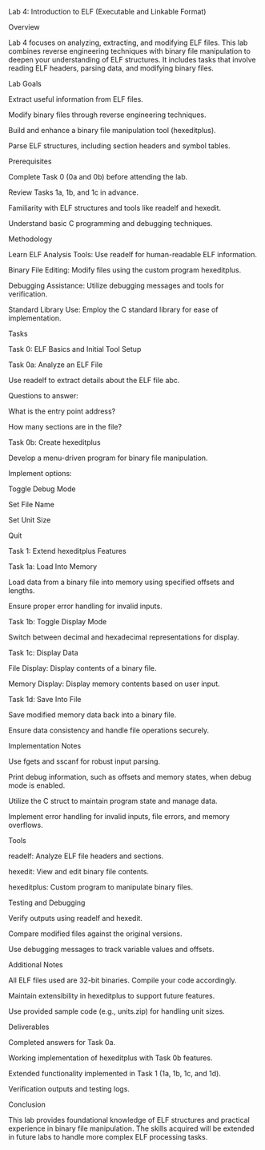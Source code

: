 Lab 4: Introduction to ELF (Executable and Linkable Format)

Overview

Lab 4 focuses on analyzing, extracting, and modifying ELF files. This lab combines reverse engineering techniques with binary file manipulation to deepen your understanding of ELF structures. It includes tasks that involve reading ELF headers, parsing data, and modifying binary files.

Lab Goals

Extract useful information from ELF files.

Modify binary files through reverse engineering techniques.

Build and enhance a binary file manipulation tool (hexeditplus).

Parse ELF structures, including section headers and symbol tables.

Prerequisites

Complete Task 0 (0a and 0b) before attending the lab.

Review Tasks 1a, 1b, and 1c in advance.

Familiarity with ELF structures and tools like readelf and hexedit.

Understand basic C programming and debugging techniques.

Methodology

Learn ELF Analysis Tools: Use readelf for human-readable ELF information.

Binary File Editing: Modify files using the custom program hexeditplus.

Debugging Assistance: Utilize debugging messages and tools for verification.

Standard Library Use: Employ the C standard library for ease of implementation.

Tasks

Task 0: ELF Basics and Initial Tool Setup

Task 0a: Analyze an ELF File

Use readelf to extract details about the ELF file abc.

Questions to answer:

What is the entry point address?

How many sections are in the file?

Task 0b: Create hexeditplus

Develop a menu-driven program for binary file manipulation.

Implement options:

Toggle Debug Mode

Set File Name

Set Unit Size

Quit

Task 1: Extend hexeditplus Features

Task 1a: Load Into Memory

Load data from a binary file into memory using specified offsets and lengths.

Ensure proper error handling for invalid inputs.

Task 1b: Toggle Display Mode

Switch between decimal and hexadecimal representations for display.

Task 1c: Display Data

File Display: Display contents of a binary file.

Memory Display: Display memory contents based on user input.

Task 1d: Save Into File

Save modified memory data back into a binary file.

Ensure data consistency and handle file operations securely.

Implementation Notes

Use fgets and sscanf for robust input parsing.

Print debug information, such as offsets and memory states, when debug mode is enabled.

Utilize the C struct to maintain program state and manage data.

Implement error handling for invalid inputs, file errors, and memory overflows.

Tools

readelf: Analyze ELF file headers and sections.

hexedit: View and edit binary file contents.

hexeditplus: Custom program to manipulate binary files.

Testing and Debugging

Verify outputs using readelf and hexedit.

Compare modified files against the original versions.

Use debugging messages to track variable values and offsets.

Additional Notes

All ELF files used are 32-bit binaries. Compile your code accordingly.

Maintain extensibility in hexeditplus to support future features.

Use provided sample code (e.g., units.zip) for handling unit sizes.

Deliverables

Completed answers for Task 0a.

Working implementation of hexeditplus with Task 0b features.

Extended functionality implemented in Task 1 (1a, 1b, 1c, and 1d).

Verification outputs and testing logs.

Conclusion

This lab provides foundational knowledge of ELF structures and practical experience in binary file manipulation. The skills acquired will be extended in future labs to handle more complex ELF processing tasks.

